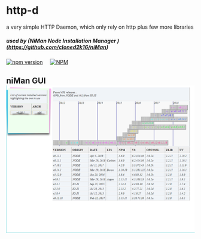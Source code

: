# http-d
a very simple HTTP Daemon, which only rely on http plus few more libraries


##### used by (NiMan Node Installation Manager ) (https://github.com/cloned2k16/niMan)
[![npm version](https://badge.fury.io/js/http-d.svg)](https://badge.fury.io/js/http-d)    
[![NPM](https://nodei.co/npm/http-d.png?downloads=true&downloadRank=true&stars=true)](https://nodei.co/npm/http-d/)  

## niMan GUI ![](njsv.jpg)
